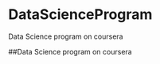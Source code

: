 DataScienceProgram
==================

Data Science program on coursera

##Data Science program on coursera
